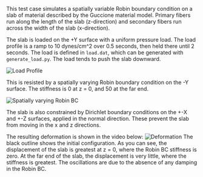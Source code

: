 This test case simulates a spatially variable Robin boundary condition on a slab of material described by the Guccione material model. Primary fibers run along the length of the slab (z-direction) and secondary fibers run across the width of the slab
(x-direction).

The slab is loaded on the +Y surface with a uniform pressure load. The load profile is a ramp to 10 dynes/cm^2 over 0.5 seconds, then held there until
2 seconds. The load is defined in `load.dat`, which can be generated with
`generate_load.py`. The load tends to push the slab downward. 

![Load Profile](load.png)

This is resisted by a spatially varying Robin boundary condition on the -Y surface. The stiffness is 0 at z = 0, and 50 at the far end.

![Spatially varying Robin BC](Y0_spatially_varying_robin.png)


The slab is also constrained by Dirichlet boundary conditions on the +-X and +-Z
surfaces, applied in the normal direction. These prevent the slab from moving
in the x and z directions.

The resulting deformation is shown in the video below:
![Deformation](animation.gif)
The black outline shows the initial configuration. As you can see, the displacement of the slab is greatest at z = 0, where the Robin BC stiffness is zero. At the far end of the slab, the displacement is very little, where the stiffness is greatest. The oscillations are due to the absence of any damping in the Robin BC.

